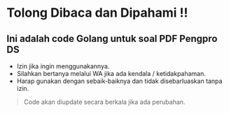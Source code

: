 # Tolong Dibaca dan Dipahami !!
## Ini adalah code Golang untuk soal PDF Pengpro DS

- Izin jika ingin menggunakannya.
- Silahkan bertanya melalui WA jika ada kendala / ketidakpahaman.
- Harap gunakan dengan sebaik-baiknya dan tidak disebarluaskan tanpa izin.

> Code akan diupdate secara berkala jika ada perubahan.
